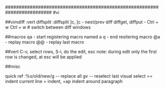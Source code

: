 #########################################################################
#vi

##vimdiff 
:vert diffsplit <filename>
:diffsplit <filename>
]c, [c               - next/prev diff
diffget, diffput     - 
Ctrl + w Ctrl + w    # switch between diff windows

##macros
qa - start registering macro named a
q - end resitering macro
@a - replay macro
@@ - replay last macro

##vert
C-v, select rows, S-i, do the edit, esc
note: during edit only the first row is changed, at esc will be applied

##misc

 quick ref 
 :%s/old/new/g  -- replace all 
 gv -- reselect last visual select
 == indent current line
 = indent, =ap indent around paragraph
